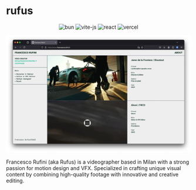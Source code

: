 # rufus

<div align="center">

![bun](https://img.shields.io/badge/Bun-000000.svg?style=plain&logo=Bun&logoColor=white)
![vite-js](https://img.shields.io/badge/Vite-646CFF.svg?style=plain&logo=Vite&logoColor=white)
![react](https://img.shields.io/badge/React-61DAFB.svg?style=plain&logo=React&logoColor=black)
![vercel](https://img.shields.io/badge/Vercel-000000.svg?style=plain&logo=Vercel&logoColor=white)
<!-- ![react-router](https://img.shields.io/badge/React%20Router-CA4245.svg?style=plain&logo=React-Router&logoColor=white) -->

![hero](/public/images/readme.webp)

<!-- [Francesco Rufini](https://www.francescorufini.it)'s personal website -->
</div>

Francesco Rufini (aka Rufus) is a videographer based in Milan with a strong passion for motion design and VFX. Specialized in crafting unique visual content by combining high-quality footage with innovative and creative editing.